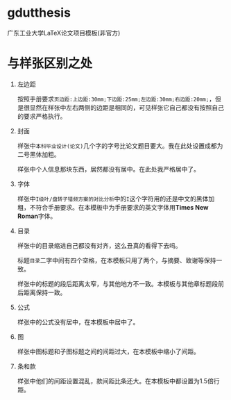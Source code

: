 # gdutthesis
广东工业大学LaTeX论文项目模板(非官方)





# 与样张区别之处

1. 左边距

   按照手册要求`页边距:上边距:30mm;下边距:25mm;左边距:30mm;右边距:20mm;`，但是很显然在样张中左右两侧的边距是相同的，可见样张它自己都没有按照自己的要求严格执行。

2. 封面

   样张中`本科毕业设计(论文)`几个字的字号比论文题目要大。我在此处设置成都为二号黑体加粗。

   样张中个人信息那块东西，居然都没有居中。在此处我严格居中了。

3. 字体

   样张中`I级叶/盘转子错频方案的对比分析`中的`I`这个字符用的还是中文的黑体加粗，不符合手册要求。在本模板中为手册要求的英文字体用**Times New Roman**字体。

4. 目录

   样张中的目录缩进自己都没有对齐，这么丑真的看得下去吗。

   标题`目录`二字中间有四个空格，在本模板只用了两个，与摘要、致谢等保持一致。

   样张中的标题的段后距离太窄，与其他地方不一致。本模板与其他章标题段前后距离保持一致。

5. 公式

   样张中的公式没有居中，在本模板中居中了。

6. 图

   样张中图标题和子图标题之间的间距过大，在本模板中缩小了间距。

7. 条和款

   样张中他们的间距设置混乱，款间距比条还大。在本模板中都设置为1.5倍行距。